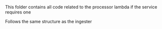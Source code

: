 This folder contains all code related to the processor lambda if the service requires one

Follows the same structure as the ingester
